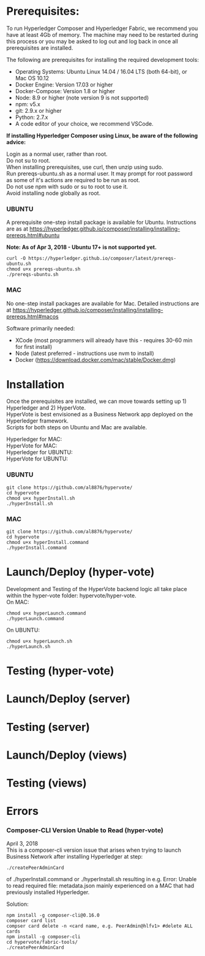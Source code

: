 # Prerequisites:

To run Hyperledger Composer and Hyperledger Fabric, we recommend you have at least 4Gb of memory. The machine may need to be restarted during this process or you may be asked to log out and log back in once all prerequisites are installed.

The following are prerequisites for installing the required development tools:

* Operating Systems: Ubuntu Linux 14.04 / 16.04 LTS (both 64-bit), or Mac OS 10.12
* Docker Engine: Version 17.03 or higher
* Docker-Compose: Version 1.8 or higher
* Node: 8.9 or higher (note version 9 is not supported)
* npm: v5.x
* git: 2.9.x or higher
* Python: 2.7.x
* A code editor of your choice, we recommend VSCode.

**If installing Hyperledger Composer using Linux, be aware of the following advice:**

Login as a normal user, rather than root.<br>
Do not su to root.<br>
When installing prerequisites, use curl, then unzip using sudo.<br>
Run prereqs-ubuntu.sh as a normal user. It may prompt for root password as some of it's actions are required to be run as root.<br>
Do not use npm with sudo or su to root to use it.<br>
Avoid installing node globally as root.<br>

### UBUNTU

A prerequisite one-step install package is available for Ubuntu.
Instructions are as at https://hyperledger.github.io/composer/installing/installing-prereqs.html#ubuntu<br>

**Note: As of Apr 3, 2018 - Ubuntu 17+ is not supported yet.**<br>
```
curl -O https://hyperledger.github.io/composer/latest/prereqs-ubuntu.sh
chmod u+x prereqs-ubuntu.sh
./prereqs-ubuntu.sh
```
### MAC

No one-step install packages are available for Mac.
Detailed instructions are at https://hyperledger.github.io/composer/installing/installing-prereqs.html#macos<br>

Software primarily needed:
* XCode (most programmers will already have this - requires 30-60 min for first install)
* Node (latest preferred - instructions use nvm to install)
* Docker (https://download.docker.com/mac/stable/Docker.dmg)

# Installation

Once the prerequisites are installed, we can move towards setting up 1) Hyperledger and 2) HyperVote.<br>
HyperVote is best envisioned as a Business Network app deployed on the Hyperledger framework.<br>
Scripts for both steps on Ubuntu and Mac are available.<br>

Hyperledger for MAC: <br>
HyperVote for MAC: <br>
Hyperledger for UBUNTU: <br>
HyperVote for UBUNTU: <br>

### UBUNTU

```
git clone https://github.com/al8876/hypervote/
cd hypervote
chmod u+x hyperInstall.sh
./hyperInstall.sh
```

### MAC

```
git clone https://github.com/al8876/hypervote/
cd hypervote
chmod u+x hyperInstall.command
./hyperInstall.command
```

# Launch/Deploy (hyper-vote)

Development and Testing of the HyperVote backend logic all take place within the hyper-vote folder: hypervote/hyper-vote.<br>
On MAC:
```
chmod u+x hyperLaunch.command
./hyperLaunch.command
```
On UBUNTU:
```
chmod u+x hyperLaunch.sh
./hyperLaunch.sh
```

# Testing (hyper-vote)

# Launch/Deploy (server)

# Testing (server)

# Launch/Deploy (views)

# Testing (views)

# Errors

### Composer-CLI Version Unable to Read (hyper-vote)

April 3, 2018<br>
This is a composer-cli version issue that arises when trying to launch Business Network after installing Hyperledger at step:<br>
```
./createPeerAdminCard
```
of ./hyperInstall.command or ./hyperInstall.sh resulting in e.g. Error: Unable to read required file: metadata.json mainly experienced on a MAC that had previously installed Hyperledger.

Solution:<br>
```
npm install -g composer-cli@0.16.0
composer card list
compser card delete -n <card name, e.g. PeerAdmin@hlfv1> #delete ALL cards
npm install -g composer-cli
cd hypervote/fabric-tools/
./createPeerAdminCard
```
